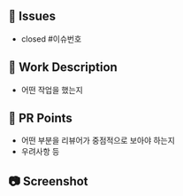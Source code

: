 ## 📌 Issues
- closed #이슈번호

## 🏁 Work Description
- 어떤 작업을 했는지

## 💬 PR Points
- 어떤 부분을 리뷰어가 중점적으로 보아야 하는지
- 우려사항 등

## 📷 Screenshot